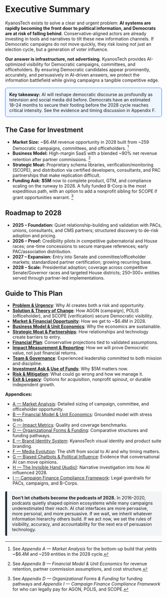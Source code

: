 # Executive Summary

KyanosTech exists to solve a clear and urgent problem: **AI systems are rapidly becoming the front door to political information, and Democrats are at risk of falling behind**. Conservative-aligned actors are already investing in tools and narratives to tilt these new information channels. If Democratic campaigns do not move quickly, they risk losing not just an election cycle, but a generation of voter influence.

**Our answer is infrastructure, not advertising.** KyanosTech provides AI-optimized visibility for Democratic campaigns, committees, and officeholders. By ensuring Democratic candidates appear prominently, accurately, and persuasively in AI-driven answers, we protect the information battlefield while giving campaigns a tangible competitive edge.

<div style="border:1px solid #2563eb; background-color:#eff6ff; padding:12px; border-radius:6px; margin:16px 0;">
<strong>Key takeaway:</strong> AI will reshape democratic discourse as profoundly as television and social media did before. Democrats have an estimated 18–24 months to secure their footing before the 2028 cycle reaches critical intensity. See the evidence and timing discussion in Appendix F.
</div>

## The Case for Investment

- **Market Size:** ~$6.4M revenue opportunity in 2028 built from ~259 Democratic campaigns, committees, and officeholders. [^1]  
- **Business Model:** High-margin SaaS with a blended ~90% net revenue retention after partner commissions. [^2]  
- **Strategic Moat:** Proprietary schema libraries, verification/monitoring (SCOPE), and distribution via certified developers, consultants, and PAC partnerships that make replication difficult.  
- **Funding Ask:** **$5M** now to complete product, GTM, and compliance scaling on the runway to 2028. A fully funded B-Corp is the most expeditious path, with an option to add a nonprofit sibling for SCOPE if grant opportunities warrant. [^3]  

## Roadmap to 2028

- **2025 – Foundation:** Quiet relationship-building and validation with PACs, unions, consultants, and CMS partners; structured discovery to de-risk adoption and pricing.  
- **2026 – Proof:** Credibility pilots in competitive gubernatorial and House races; one-time concessions to secure marquee references; early PAC/association distribution.  
- **2027 – Expansion:** Entry into Senate and committee/officeholder markets; standardized partner certification; growing recurring base.  
- **2028 – Scale:** Presidential adoption; coverage across competitive Senate/Governor races and targeted House districts; 250–300+ entities served through partner-led implementations.  

## Guide to This Plan

- [**Problem & Urgency**](02_market_opportunity.md): Why AI creates both a risk and opportunity.  
- [**Solution & Theory of Change**](03_product.md): How AGON (campaign), POLIS (officeholder), and SCOPE (verification) secure Democratic visibility.  
- [**Market & Financial Opportunity**](02_market_opportunity.md): How we get to ~$6.4M in 2028.  
- [**Business Model & Unit Economics**](06_business_model.md): Why the economics are sustainable.  
- [**Strategic Moat & Partnerships**](07_strategic_moat.md): How relationships and technology create barriers to entry.  
- [**Financial Plan**](08_financial_plan.md): Conservative projections tied to validated assumptions.  
- [**Impact Measurement & Reporting**](09_impact_measurement.md): How we will prove Democratic value, not just financial returns.  
- [**Team & Governance**](10_team_governance.md): Experienced leadership committed to both mission and discipline.  
- [**Investment Ask & Use of Funds**](11_investment_ask.md): Why $5M matters now.  
- [**Risk & Mitigation**](12_risk_mitigation.md): What could go wrong and how we manage it.  
- [**Exit & Legacy**](13_exit_legacy.md): Options for acquisition, nonprofit spinout, or durable independent growth.  

**Appendices:**  
- [A — Market Analysis](../appendices/appendix_a_market_analysis_layman.md): Detailed sizing of campaign, committee, and officeholder opportunity.  
- [B — Financial Model & Unit Economics](../appendices/appendix_b_financial_model_layman.md): Grounded model with stress tests.  
- [C — Impact Metrics](../appendices/appendix_c_impact_metrics_layman.md): Quality and coverage benchmarks.  
- [D — Organizational Forms & Funding](../appendices/appendix_d_markdown.md): Comparative structures and funding pathways.  
- [E — Brand Identity System](../appendices/appendix_e_brand_identity_layman.md): KyanosTech visual identity and product suite branding.  
- [F — Media Evolution](../appendices/appendix_f_media_evolution_layman.md): The shift from social to AI and why timing matters.  
- [G — Biased Chatbots & Political Influence](../appendices/appendix_g_biased_chatbots_political_influence_layman.md): Evidence that conversational AI can move opinions.  
- [H — The Invisible Hand (Audio)](../appendices/appendix_h_invisible_hand.md): Narrative investigation into how AI influenced 2028.  
- [I — Campaign Finance Compliance Framework](../appendices/appendix_i_campaign_finance_compliance.md): Legal guardrails for PACs, campaigns, and B-Corps.  

<div style="border-left:6px solid #1f2937; background:#f3f4f6; padding:12px 16px; border-radius:4px; margin:18px 0;">
<strong>Don’t let chatbots become the podcasts of 2028.</strong> In 2016–2020, podcasts quietly shaped opinion ecosystems while many campaigns underestimated their reach. AI chat interfaces are more pervasive, more personal, and more persuasive. If we wait, we inherit whatever information hierarchy others build. If we act now, we set the rules of visibility, accuracy, and accountability for the next era of persuasion technology.
</div>

[^1]: See *Appendix A — Market Analysis* for the bottom-up build that yields ~$6.4M and ~259 entities in the 2028 cycle.
[^2]: See *Appendix B — Financial Model & Unit Economics* for revenue retention, partner commission assumptions, and cost structure.
[^3]: See *Appendix D — Organizational Forms & Funding* for funding pathways and *Appendix I — Campaign Finance Compliance Framework* for who can legally pay for AGON, POLIS, and SCOPE.
